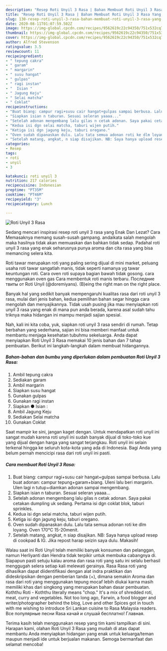 ```yaml
---
description: "Resep Roti Unyil 3 Rasa | Bahan Membuat Roti Unyil 3 Rasa Yang Sedap"
title: "Resep Roti Unyil 3 Rasa | Bahan Membuat Roti Unyil 3 Rasa Yang Sedap"
slug: 130-resep-roti-unyil-3-rasa-bahan-membuat-roti-unyil-3-rasa-yang-sedap
date: 2020-08-11T01:07:59.502Z
image: https://img-global.cpcdn.com/recipes/9562619c22c94350/751x532cq70/roti-unyil-3-rasa-foto-resep-utama.jpg
thumbnail: https://img-global.cpcdn.com/recipes/9562619c22c94350/751x532cq70/roti-unyil-3-rasa-foto-resep-utama.jpg
cover: https://img-global.cpcdn.com/recipes/9562619c22c94350/751x532cq70/roti-unyil-3-rasa-foto-resep-utama.jpg
author: Alfred Stevenson
ratingvalue: 3.5
reviewcount: 11
recipeingredient:
- " tepung cakra"
- " garam"
- " margarin"
- " susu hangat"
- " gulpas"
- " ragi instan"
- "  Isian "
- " Jagung Keju"
- " Selai matcha"
- " Coklat"
recipeinstructions:
- "Buat biang: campur ragi+susu cair hangat+gulpas sampai berbusa. Lalu buat adonan: campur tepung+garam+biang. Uleni lalu beri margarin. Ulen lagi n tutup+diamkan adonan sampai mengembang."
- "Siapkan isian n taburan. Sesuai seleran yaaaa..."
- "Setelah adonan mengembang lalu gilas n cetak adonan. Saya pakai cetakan dumpling uk sedang. Pertama isi dgn coklat blok, taburi sprinkles."
- "Kedua isi dgn selai matcha, taburi wijen putih."
- "Ketiga isi dgn jagung keju, taburi oregano."
- "Oven sudah dipanaskan dulu. Lalu tata semua adonan roti ke dlm loyang. Oven 170°C 15-20menit."
- "Setelah matang, angkat, n siap disajikan. NB: Saya hanya upload resep di cookpad &amp; IG. Jika repost harap seizin saya dulu. Makasih!"
categories:
- Resep
tags:
- roti
- unyil
- 3

katakunci: roti unyil 3 
nutrition: 217 calories
recipecuisine: Indonesian
preptime: "PT35M"
cooktime: "PT46M"
recipeyield: "3"
recipecategory: Lunch

---
```



![Roti Unyil 3 Rasa](https://img-global.cpcdn.com/recipes/9562619c22c94350/751x532cq70/roti-unyil-3-rasa-foto-resep-utama.jpg)

Sedang mencari inspirasi resep roti unyil 3 rasa yang Enak Dan Lezat? Cara Memasaknya memang susah-susah gampang. andaikata salah mengolah maka hasilnya tidak akan memuaskan dan bahkan tidak sedap. Padahal roti unyil 3 rasa yang enak seharusnya punya aroma dan cita rasa yang bisa memancing selera kita.

Roti tawar merupakan roti yang paling sering dijual di mini market, peluang usaha roti tawar sangatlah manis, tidak seperti namanya yg tawar keuntungan roti. Cara oven roti supaya bagian bawah tidak gosong. cara menggunakan oven gas Cara membentuk roti manis terbaru. Последние твиты от Roti Unyil (@doremiyans). (B)eing the right man on the right place.

Banyak hal yang sedikit banyak mempengaruhi kualitas rasa dari roti unyil 3 rasa, mulai dari jenis bahan, kedua pemilihan bahan segar hingga cara mengolah dan menyajikannya. Tidak usah pusing jika mau menyiapkan roti unyil 3 rasa yang enak di mana pun anda berada, karena asal sudah tahu triknya maka hidangan ini mampu menjadi sajian spesial.


Nah, kali ini kita coba, yuk, siapkan roti unyil 3 rasa sendiri di rumah. Tetap berbahan yang sederhana, sajian ini bisa memberi manfaat untuk membantu menjaga kesehatan tubuhmu sekeluarga. Anda dapat menyiapkan Roti Unyil 3 Rasa memakai 10 jenis bahan dan 7 tahap pembuatan. Berikut ini langkah-langkah dalam membuat hidangannya.

<!--inarticleads1-->

##### Bahan-bahan dan bumbu yang diperlukan dalam pembuatan Roti Unyil 3 Rasa:

1. Ambil  tepung cakra
1. Sediakan  garam
1. Ambil  margarin
1. Siapkan  susu hangat
1. Gunakan  gulpas
1. Gunakan  ragi instan
1. Siapkan  ● Isian :
1. Ambil  Jagung Keju
1. Sediakan  Selai matcha
1. Gunakan  Coklat


Saat mampir ke sini, jangan kaget dengan. Untuk mendapatkan roti unyil ini sangat mudah karena roti unyil ini sudah banyak dijual di toko-toko kue yang dijual dengan harga yang sangat terjangkau. Roti unyil ini selain terkenal hingga ke seluruh kota-kota yang ada di Indonesia. Bagi Anda yang belum pernah mencicipi rasa dari roti unyil ini pasti. 

<!--inarticleads2-->

##### Cara membuat Roti Unyil 3 Rasa:

1. Buat biang: campur ragi+susu cair hangat+gulpas sampai berbusa. Lalu buat adonan: campur tepung+garam+biang. Uleni lalu beri margarin. Ulen lagi n tutup+diamkan adonan sampai mengembang.
1. Siapkan isian n taburan. Sesuai seleran yaaaa...
1. Setelah adonan mengembang lalu gilas n cetak adonan. Saya pakai cetakan dumpling uk sedang. Pertama isi dgn coklat blok, taburi sprinkles.
1. Kedua isi dgn selai matcha, taburi wijen putih.
1. Ketiga isi dgn jagung keju, taburi oregano.
1. Oven sudah dipanaskan dulu. Lalu tata semua adonan roti ke dlm loyang. Oven 170°C 15-20menit.
1. Setelah matang, angkat, n siap disajikan. NB: Saya hanya upload resep di cookpad &amp; IG. Jika repost harap seizin saya dulu. Makasih!


Walau saat ini Roti Unyil telah memiliki banyak konsumen dan pelanggan, namun Herliyanti dan Hendra tidak terpikir untuk membuka cabangnya di. Siapapun pasti setuju kalau aroma dan rasa roti yang satu ini selalu berhasil menggugah selera setiap kali melewati gerainya. Rasa Rasa roti yang dihasilkan dapat diidentifikasi dengan alat indra praktikan dan dideskripsikan dengan pemberian tanda (+), dimana semakin Aroma dan rasa dari roti yang menggunakan tepung mocaf lebih diukai karna masih memiliki khas dari singkong yang merupakan bahan dasar pembuatan. Koththu Roti - Koththu literally means &#34;chop.&#34; It&#39;s a mix of shredded roti, meat, curry and vegetables. Not too long ago, Farwin, a food blogger and writer/photographer behind the blog, Love and other Spices got in touch with me wishing to introduce Sri Lankan cuisine to Rasa Malaysia readers. Все популярные песни Rasa качай и слушай бесплатно! Главная. 

Terima kasih telah menggunakan resep yang tim kami tampilkan di sini. Harapan kami, olahan Roti Unyil 3 Rasa yang mudah di atas dapat membantu Anda menyiapkan hidangan yang enak untuk keluarga/teman maupun menjadi ide untuk berjualan makanan. Semoga bermanfaat dan selamat mencoba!
